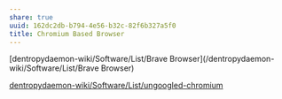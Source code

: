 ```yaml
---
share: true
uuid: 162dc2db-b794-4e56-b32c-82f6b327a5f0
title: Chromium Based Browser
---
```

[dentropydaemon-wiki/Software/List/Brave Browser](/dentropydaemon-wiki/Software/List/Brave Browser)

[dentropydaemon-wiki/Software/List/ungoogled-chromium](/dentropydaemon-wiki/Software/List/ungoogled-chromium)
